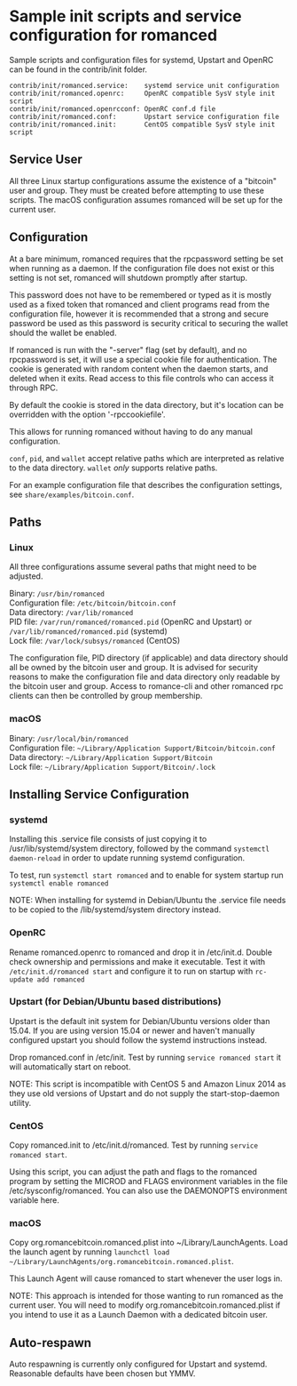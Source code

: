 Sample init scripts and service configuration for romanced
==========================================================

Sample scripts and configuration files for systemd, Upstart and OpenRC
can be found in the contrib/init folder.

    contrib/init/romanced.service:    systemd service unit configuration
    contrib/init/romanced.openrc:     OpenRC compatible SysV style init script
    contrib/init/romanced.openrcconf: OpenRC conf.d file
    contrib/init/romanced.conf:       Upstart service configuration file
    contrib/init/romanced.init:       CentOS compatible SysV style init script

Service User
---------------------------------

All three Linux startup configurations assume the existence of a "bitcoin" user
and group.  They must be created before attempting to use these scripts.
The macOS configuration assumes romanced will be set up for the current user.

Configuration
---------------------------------

At a bare minimum, romanced requires that the rpcpassword setting be set
when running as a daemon.  If the configuration file does not exist or this
setting is not set, romanced will shutdown promptly after startup.

This password does not have to be remembered or typed as it is mostly used
as a fixed token that romanced and client programs read from the configuration
file, however it is recommended that a strong and secure password be used
as this password is security critical to securing the wallet should the
wallet be enabled.

If romanced is run with the "-server" flag (set by default), and no rpcpassword is set,
it will use a special cookie file for authentication. The cookie is generated with random
content when the daemon starts, and deleted when it exits. Read access to this file
controls who can access it through RPC.

By default the cookie is stored in the data directory, but it's location can be overridden
with the option '-rpccookiefile'.

This allows for running romanced without having to do any manual configuration.

`conf`, `pid`, and `wallet` accept relative paths which are interpreted as
relative to the data directory. `wallet` *only* supports relative paths.

For an example configuration file that describes the configuration settings,
see `share/examples/bitcoin.conf`.

Paths
---------------------------------

### Linux

All three configurations assume several paths that might need to be adjusted.

Binary:              `/usr/bin/romanced`  
Configuration file:  `/etc/bitcoin/bitcoin.conf`  
Data directory:      `/var/lib/romanced`  
PID file:            `/var/run/romanced/romanced.pid` (OpenRC and Upstart) or `/var/lib/romanced/romanced.pid` (systemd)  
Lock file:           `/var/lock/subsys/romanced` (CentOS)  

The configuration file, PID directory (if applicable) and data directory
should all be owned by the bitcoin user and group.  It is advised for security
reasons to make the configuration file and data directory only readable by the
bitcoin user and group.  Access to romance-cli and other romanced rpc clients
can then be controlled by group membership.

### macOS

Binary:              `/usr/local/bin/romanced`  
Configuration file:  `~/Library/Application Support/Bitcoin/bitcoin.conf`  
Data directory:      `~/Library/Application Support/Bitcoin`  
Lock file:           `~/Library/Application Support/Bitcoin/.lock`  

Installing Service Configuration
-----------------------------------

### systemd

Installing this .service file consists of just copying it to
/usr/lib/systemd/system directory, followed by the command
`systemctl daemon-reload` in order to update running systemd configuration.

To test, run `systemctl start romanced` and to enable for system startup run
`systemctl enable romanced`

NOTE: When installing for systemd in Debian/Ubuntu the .service file needs to be copied to the /lib/systemd/system directory instead.

### OpenRC

Rename romanced.openrc to romanced and drop it in /etc/init.d.  Double
check ownership and permissions and make it executable.  Test it with
`/etc/init.d/romanced start` and configure it to run on startup with
`rc-update add romanced`

### Upstart (for Debian/Ubuntu based distributions)

Upstart is the default init system for Debian/Ubuntu versions older than 15.04. If you are using version 15.04 or newer and haven't manually configured upstart you should follow the systemd instructions instead.

Drop romanced.conf in /etc/init.  Test by running `service romanced start`
it will automatically start on reboot.

NOTE: This script is incompatible with CentOS 5 and Amazon Linux 2014 as they
use old versions of Upstart and do not supply the start-stop-daemon utility.

### CentOS

Copy romanced.init to /etc/init.d/romanced. Test by running `service romanced start`.

Using this script, you can adjust the path and flags to the romanced program by
setting the MICROD and FLAGS environment variables in the file
/etc/sysconfig/romanced. You can also use the DAEMONOPTS environment variable here.

### macOS

Copy org.romancebitcoin.romanced.plist into ~/Library/LaunchAgents. Load the launch agent by
running `launchctl load ~/Library/LaunchAgents/org.romancebitcoin.romanced.plist`.

This Launch Agent will cause romanced to start whenever the user logs in.

NOTE: This approach is intended for those wanting to run romanced as the current user.
You will need to modify org.romancebitcoin.romanced.plist if you intend to use it as a
Launch Daemon with a dedicated bitcoin user.

Auto-respawn
-----------------------------------

Auto respawning is currently only configured for Upstart and systemd.
Reasonable defaults have been chosen but YMMV.
